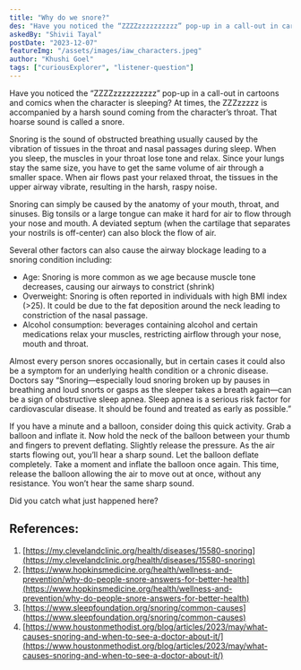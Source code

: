 ```yaml
---
title: "Why do we snore?"
des: "Have you noticed the “ZZZZzzzzzzzzzz” pop-up in a call-out in cartoons and comics when the character is sleeping? At times, the ZZZzzzzz is accompanied by a harsh sound coming from the character’s throat. That hoarse sound is called a snore. "
askedBy: "Shivii Tayal"
postDate: "2023-12-07"
featureImg: "/assets/images/iaw_characters.jpeg"
author: "Khushi Goel"
tags: ["curiousExplorer", "listener-question"]
---
```

Have you noticed the “ZZZZzzzzzzzzzz” pop-up in a call-out in cartoons and comics when the character is sleeping? At times, the ZZZzzzzz is accompanied by a harsh sound coming from the character’s throat. That hoarse sound is called a snore. 

Snoring is the sound of obstructed breathing usually caused by the vibration of tissues in the throat and nasal passages during sleep.  When you sleep, the muscles in your throat lose tone and relax. Since your lungs stay the same size, you have to get the same volume of air through a smaller space. When air flows past your relaxed throat, the tissues in the upper airway vibrate, resulting in the harsh, raspy noise. 

Snoring can simply be caused by the anatomy of your mouth, throat, and sinuses. Big tonsils or a large tongue can make it hard for air to flow through your nose and mouth. A deviated septum (when the cartilage that separates your nostrils is off-center) can also block the flow of air.

Several other factors can also cause the airway blockage leading to a snoring condition including: 
- Age: Snoring is more common as we age because muscle tone decreases, causing our airways to constrict (shrink)
- Overweight: Snoring is often reported in individuals with high BMI index (>25). It could be due to the fat deposition around the neck leading to constriction of the nasal passage. 
- Alcohol consumption: beverages containing alcohol and certain medications relax your muscles, restricting airflow through your nose, mouth and throat.

Almost every person snores occasionally, but in certain cases it could also be a symptom for an underlying health condition or a chronic disease. 
Doctors say “Snoring—especially loud snoring broken up by pauses in breathing and loud snorts or gasps as the sleeper takes a breath again—can be a sign of obstructive sleep apnea. Sleep apnea is a serious risk factor for cardiovascular disease. It should be found and treated as early as possible.”

If you have a minute and a balloon, consider doing this quick activity. Grab a balloon and inflate it. Now hold the neck of the balloon between your thumb and fingers to prevent deflating. Slightly release the pressure. As the air starts flowing out, you’ll hear a sharp sound. Let the balloon deflate completely.
Take a moment and inflate the balloon once again. This time, release the balloon allowing the air to move out at once, without any resistance. You won’t hear the same sharp sound.

Did you catch what just happened here?

## References: 
1. [https://my.clevelandclinic.org/health/diseases/15580-snoring](https://my.clevelandclinic.org/health/diseases/15580-snoring)
1. [https://www.hopkinsmedicine.org/health/wellness-and-prevention/why-do-people-snore-answers-for-better-health](https://www.hopkinsmedicine.org/health/wellness-and-prevention/why-do-people-snore-answers-for-better-health)
1. [https://www.sleepfoundation.org/snoring/common-causes](https://www.sleepfoundation.org/snoring/common-causes)
1. [https://www.houstonmethodist.org/blog/articles/2023/may/what-causes-snoring-and-when-to-see-a-doctor-about-it/](https://www.houstonmethodist.org/blog/articles/2023/may/what-causes-snoring-and-when-to-see-a-doctor-about-it/)
